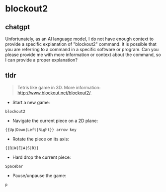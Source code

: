 # blockout2 
## chatgpt 
Unfortunately, as an AI language model, I do not have enough context to provide a specific explanation of "blockout2" command. It is possible that you are referring to a command in a specific software or program. Can you please provide me with more information or context about the command, so I can provide a proper explanation? 

## tldr 
 
> Tetris like game in 3D.
> More information: <http://www.blockout.net/blockout2/>.

- Start a new game:

`blockout2`

- Navigate the current piece on a 2D plane:

`{{Up|Down|Left|Right}} arrow key`

- Rotate the piece on its axis:

`{{Q|W|E|A|S|D}}`

- Hard drop the current piece:

`Spacebar`

- Pause/unpause the game:

`p`
